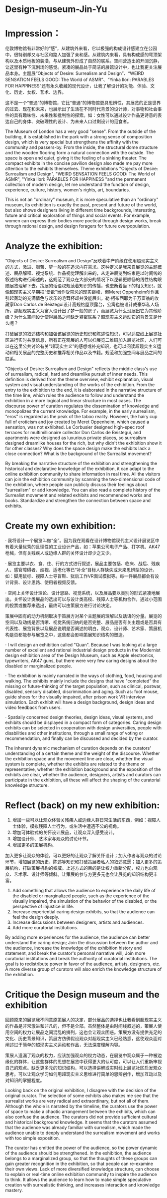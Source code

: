 # Design-museum-Jin-Yu

# Impression：

伦敦博物馆有非常好的“感”，从建筑外来看，它以极强的构成设计感建立在公园中，很特别却又与社区和路人加强了亲和感。从建筑内来看，具有构成感的穹顶架构以及木质地板的装潢，与从建筑外形成了自然的联系。空间营造出的开阔沉静，让这里有种下沉剧场的感觉。紧凑的展品处于简洁的展馆设计中，也让我更关注展品本身。主题展“Objects of Desire: Surrealism and Design”、“WEIRD SENSATION FEELS GOOD: The World of ASMR”、“Yinka Ilori: PARABLES FOR HAPPINESS”还有永久收藏的现代设计，让我了解设计的功能、体验、文化、历史、女权、艺术、边界。

这不是一个“普通”的博物馆，它比“普通”的博物馆更具思辨性，其展览的正是世界的过去、现在和未来，也展示出了生活在不同时代背景的设计师，对事物和社会事件的具有趣味性、未来性和批判性的探索。如：女性可以通过设计作品更诗意的表达自己的身体、突破理性的设计、为未来人口过剩设计的觅食者。

The Museum of London has a very good "sense". From the outside of the building, it is established in the park with a strong sense of composition design, which is very special but strengthens the affinity with the community and passers-by. From the inside, the structural dome structure and the wooden flooring form a natural connection with the outside. The space is open and quiet, giving it the feeling of a sinking theater. The compact exhibits in the concise pavilion design also made me pay more attention to the exhibits themselves. Theme exhibitions "Objects of Desire: Surrealism and Design", "WEIRD SENSATION FEELS GOOD: The World of ASMR", "Yinka Ilori: PARABLES FOR HAPPINESS "and the permanent collection of modern design, let me understand the function of design, experience, culture, history, women's rights, art, boundaries.

This is not an "ordinary" museum, it is more speculative than an "ordinary" museum, its exhibition is exactly the past, present and future of the world, but also shows designers living in different time backgrounds, interesting, future and critical exploration of things and social events. For example, women can express their bodies more poetical through design works, break through rational design, and design foragers for future overpopulation.

# Analyze the exhibition:

“Objects of Desire: Surrealism and Design”反映着中产阶级在使用超现实主义的方式，激进、艰苦、梦一般的在追求内在需求。这种定义是我来自展览的主题概述、展品解释、视觉系统、作品视觉理解出来的，从走进展览到结束是以时间线的叙述结构进行阐述的，这规范了观众在大部分的情况下以逻辑更顺畅的线性结构跟随展览理解下去。策展的话语权规范着知识的传播，也垄断着当下的相关知识，就像超现实主义早期把“爱欲”当作受禁忌的现实巅峰，但Meret Oppenheim创作且引起轰动的充满情色与欢乐的毛茸杯却并没能展出。勒·柯布西耶为千万富翁的收藏家Don Carlos de Beistegui设计高规格屋顶露台，公寓也被设计成豪华私人场所，那超现实主义为富人设计出了梦一般的房子，而展览为什么没展出它为其他阶级？为什么空间设计使得展品之间缺乏紧密联系？超现实主义运动它的背景又是什么呢？

打破展览的叙述结构和加强该展览的历史知识和陈述性知识，可以适应线上展览社区进行实时共享信息，所有正在观展的人可以扫展览二维码加入展览社区，人们可以在这里公共讨论有关“超现实主义”的感想或补充知识，也可以阅读超现实主义运动和相关展品的完整历史和推荐相关作品以及书籍。规范和加强空间与展品之间的联系。

"Objects of Desire: Surrealism and Design" reflects the middle class's use of surrealism, radical, hard and dreamlike pursuit of inner needs. This definition is derived from the theme overview, exhibit explanation, visual system and visual understanding of the works of the exhibition. From the entry to the exhibition to the end, it is elaborated in the narrative structure of the time line, which rules the audience to follow and understand the exhibition in a more logical and linear structure in most cases. The discourse power of curation regulates the dissemination of knowledge and monopolizes the current knowledge. For example, in the early surrealism, "eros" is regarded as the peak of the taboo reality. However, the hairy cup full of eroticism and joy created by Meret Oppenheim, which caused a sensation, was not exhibited. Le Corbusier designed high-spec roof terraces for multimillionaire collector Don Carlos de Beistegui, and apartments were designed as luxurious private places, so surrealism designed dreamlike houses for the rich, but why didn't the exhibition show it for other classes? Why does the space design make the exhibits lack a close connection? What is the background of the Surrealist movement?

By breaking the narrative structure of the exhibition and strengthening the historical and declarative knowledge of the exhibition, it can adapt to the online exhibition community to share information in real time. All the visitors can join the exhibition community by scanning the two-dimensional code of the exhibition, where people can publicly discuss their feelings about "surrealism" or add knowledge. You can also read a complete history of the Surrealist movement and related exhibits and recommended works and books. Standardize and strengthen the connection between space and exhibits.

# Create my own exhibition:

· 我将设计一个展览叫做“全”。因为我在观看在设计博物馆现代主义设计展览区中有着大量优秀的且理性的工业设计产品，如：苹果公司电子产品、打字机、AK47枪械，但有关残疾人或边缘人群的关怀设计却少之又少。

· 展览主要以衣、食、住、行的方式进行叙述，展品主要包括、临床、战后、残疾人、感官障碍者、歧视、适老化等已“补全”目标人群缺失或未来思辨型的设计。如：脚用鼠标、视障人士导盲鞋、狱后工作VR面试模拟等。每一件展品都会有设计背景、设计思路、使用者视频反馈。

· 空间上关怀设计理论、设计思路、视觉系统，以及展品要以类别的形式紧凑地展出。关怀设计类展品的选出可以与设计类高校、残障人士等机构合作，通过小范围的投票或推荐来选出，最终可以由策展方进行讨论决定。

策展中固有的动力机制取决于策展方对某个主题展的理解以及话语的分量。展览的空间以及动线是否清晰、视觉系统归纳的是否完整、展品是否有关主题或是否具有代表性、展览背景以及展品说明是否阐述的明白，观众、设计师、艺术家、策展机构是否都能参与展览之中，这些都会影响策展知识结构的塑造。

· I will design an exhibition called "Quan". Because I was looking at a large number of excellent and rational industrial design products in the Modernist design exhibition area of the Design Museum, such as Apple electronics, typewriters, AK47 guns, but there were very few caring designs about the disabled or marginalized people.

· The exhibition is mainly narrated in the ways of clothing, food, housing and walking. The exhibits mainly include the designs that have "completed" the missing or future-thinking of the target population, such as clinical, postwar, disabled, sensory disabled, discrimination and aging. Such as: foot mouse, guide shoes for the visually impaired, after prison work VR interview simulation. Each exhibit will have a design background, design ideas and video feedback from users.

· Spatially concerned design theories, design ideas, visual systems, and exhibits should be displayed in a compact form of categories. Caring design exhibits can be selected in cooperation with design universities, people with disabilities and other institutions, through a small range of voting or recommendation, and finally can be discussed and decided by the curator.

The inherent dynamic mechanism of curation depends on the curators' understanding of a certain theme and the weight of the discourse. Whether the exhibition space and the movement line are clear, whether the visual system is complete, whether the exhibits are related to the theme or representative, whether the exhibition background and the exposition of the exhibits are clear, whether the audience, designers, artists and curators can participate in the exhibition, all these will affect the shaping of the curatorial knowledge structure.

# Reflect (back) on my new exhibition:

1. 增加一些可以让观众体验关残疾人或边缘人群日常生活的东西，例如：视障人士体验，模拟残障人士行为，或生活中遭遇不公的视角。
2. 增加可体验式的关怀设计展品，让观众深入感受设计。
3. 增加设计师、艺术家与观众的讨论环节。
4. 增加更多的策展机构。

加入更多让观众的体验，可以更好的让观众了解关怀设计；加入作者与观众的讨论环节，增加展览的历史、陈述等知识和打破策展者私人的叙述意愿；加入更多的策展机构，打破策展机构的权威。上述方式的目的是让权力重新分配，权力也向观众、艺术家、设计师等倾斜。让策展的参与方更多元也会让展览的知识结构更丰富。

1. Add something that allows the audience to experience the daily life of the disabled or marginalized people, such as the experience of the visually impaired, the simulation of the behavior of the disabled, or the perspective of injustice in life.
2. Increase experiential caring design exhibits, so that the audience can feel the design deeply.
3. Increase discussions between designers, artists and audiences.
4. Add more curatorial institutions.

By adding more experiences for the audience, the audience can better understand the caring design; Join the discussion between the author and the audience, increase the knowledge of the exhibition history and statement, and break the curator's personal narrative will; Join more curatorial institutions and break the authority of curatorial institutions. The goal is to redistribute power in favor of the audience, artists, designers, etc. A more diverse group of curators will also enrich the knowledge structure of the exhibition.

# Critique the Design museum and the exhibition
回顾原来的展览我不同意原策展人的决定，部分展品的选择也让我看到超现实主义的作品是非常激进和非凡的，但不是全部。虽然整体是由时间线叙述的，策展人使用空间的权力让展品之间混乱的排列，这也会让观众困惑。策展方没有提供充足的文化、历史背景知识，策展方仿佛假设观众对超现实主义已经熟悉，这使观众面对阐述过于简单的超现实主义运动和作品，无法深度理解内容。

策展人遗漏了观众的权力，应该加强观众的权力动态，在展览中观众属于一种被边缘化的群体，让这些群体的思想在展览中获得更大的认可度，可以让人们重新审视自己的观点。缺乏更多元的知识结构，可以选择讲解或实时线上展览社区启发观众思考。可以让观众学习如何用超现实主义思维进行简单的思辨创作，增加互动以及对知识的掌握程度。

Looking back on the original exhibition, I disagree with the decision of the original curator. The selection of some exhibits also makes me see that the surrealist works are very radical and extraordinary, but not all of them. Although the whole is narrated by the timeline, the curators use the power of space to make a chaotic arrangement between the exhibits, which can also confuse the audience. The curators did not provide sufficient cultural and historical background knowledge. It seems that the curators assumed that the audience was already familiar with surrealism, which made the audience unable to deeply understand the surrealism movement and works with too simple exposition.

The curator has omitted the power of the audience, so the power dynamic of the audience should be strengthened. In the exhibition, the audience belongs to a marginalized group, so that the thoughts of these groups can gain greater recognition in the exhibition, so that people can re-examine their own views. Lack of more diversified knowledge structure, can choose to explain or real-time online exhibition community to inspire the audience to think. It allows the audience to learn how to make simple speculative creation with surrealistic thinking, and increases interaction and knowledge mastery.
